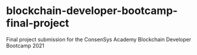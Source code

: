 # blockchain-developer-bootcamp-final-project
Final project submission for the ConsenSys Academy Blockchain Developer Bootcamp 2021
